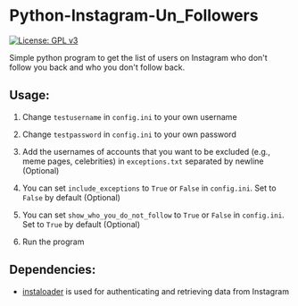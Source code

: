 # Python-Instagram-Un_Followers

[![License: GPL v3](https://img.shields.io/badge/License-GPLv3-blue.svg)](https://www.gnu.org/licenses/gpl-3.0)

Simple python program to get the list of users on Instagram who don't follow you back and who you don't follow back.

## Usage:

1. Change `testusername` in `config.ini` to your own username

2. Change `testpassword` in `config.ini` to your own password

3. Add the usernames of accounts that you want to be excluded (e.g., meme pages, celebrities) in `exceptions.txt`
   separated by newline (Optional)

4. You can set `include_exceptions` to `True` or `False` in `config.ini`. Set to `False` by default (Optional)

5. You can set `show_who_you_do_not_follow` to `True` or `False` in `config.ini`. Set to `True` by default (Optional)

6. Run the program

## Dependencies:

- [instaloader](https://pypi.org/project/instaloader/) is used for authenticating and retrieving data from Instagram
